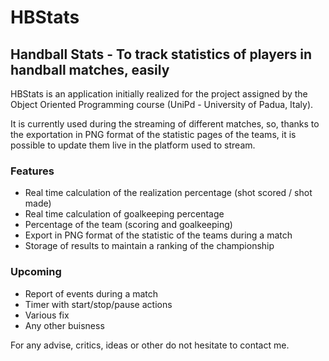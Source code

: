 <h1>HBStats</h1>
<h2>Handball Stats - To track statistics of players in handball matches, easily</h2>
<p>
    HBStats is an application initially realized for the project assigned by the Object Oriented Programming course (UniPd -   University of Padua, Italy).
</p>
<p>
    It is currently used during the streaming of different matches, so, thanks to the exportation in PNG format of the statistic pages of the teams, it is possible to update them live in the platform used to stream.
</p>

<h3>Features</h3>
<ul>
<li>Real time calculation of the realization percentage (shot scored / shot made)</li>
<li>Real time calculation of goalkeeping percentage</li>
<li>Percentage of the team (scoring and goalkeeping)</li>
<li>Export in PNG format of the statistic of the teams during a match</li>
<li>Storage of results to maintain a ranking of the championship</li>
</ul>

<h3>Upcoming</h3>
<ul>
<li>Report of events during a match</li>
<li>Timer with start/stop/pause actions</li>
<li>Various fix</li>
<li>Any other buisness</li>
</ul>
<p>
    For any advise, critics, ideas or other do not hesitate to contact me.
</p>
